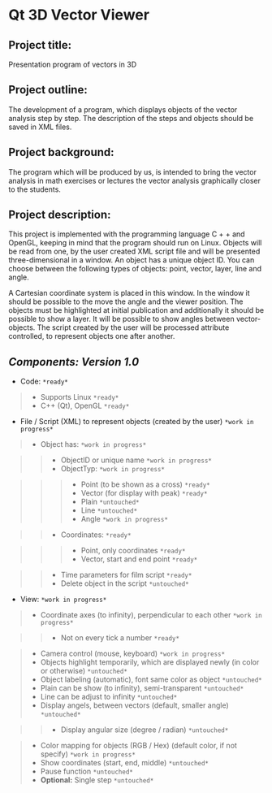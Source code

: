 Qt 3D Vector Viewer
==========================
Project title:
--------------
Presentation program of vectors in 3D

Project outline:
----------------
The development of a program, which displays objects of the vector analysis step by step. The description of the steps and objects should be saved in XML files.

Project background:
-------------------
The program which will be produced by us, is intended to bring the vector analysis  in math exercises or lectures the vector analysis graphically closer to the students.

Project description:
--------------------
This project is implemented with the programming language C + + and OpenGL, keeping in mind that the program should run on Linux.  Objects will be read from one, by the user created XML script file and will be presented three-dimensional in a window.  An object has a unique object ID. You can choose between the following types of objects: point, vector, layer, line and angle.

A Cartesian coordinate system is placed in this window.  In the window it should be possible to the move the angle and the viewer position. The objects must be highlighted at initial publication and additionally it should be possible to show a layer. It will be possible to show angles between vector-objects. The script created by the user will be processed attribute controlled, to represent objects one after another.

*Components: Version 1.0*
-----------------------------

- Code: `*ready*`

>- Supports Linux `*ready*`
>- C++ (Qt), OpenGL `*ready*`

- File / Script (XML) to represent objects (created by the user) `*work in progress*`

>- Object has: `*work in progress*`

>>- ObjectID or unique name `*work in progress*`
>>- ObjectTyp: `*work in progress*`

>>>- Point (to be shown as a cross) `*ready*`
>>>- Vector (for display with peak) `*ready*`
>>>- Plain `*untouched*`
>>>- Line `*untouched*`
>>>- Angle `*work in progress*`

>>- Coordinates: `*ready*`

>>>- Point, only coordinates `*ready*`
>>>- Vector, start and end point `*ready*`

>>- Time parameters for film script `*ready*`
>>- Delete object in the script `*untouched*`

- View: `*work in progress*`

>- Coordinate axes (to infinity), perpendicular to each other `*work in progress*`

>>- Not on every tick a number `*ready*`

>- Camera control (mouse, keyboard) `*work in progress*`
>- Objects highlight temporarily, which are displayed newly (in color or otherwise) `*untouched*`
>- Object labeling (automatic), font same color as object `*untouched*`
>- Plain can be show (to infinity), semi-transparent `*untouched*`
>- Line can be adjust to infinity `*untouched*`
>- Display angels, between vectors (default, smaller angle) `*untouched*`

>>- Display angular size (degree / radian) `*untouched*`

>- Color mapping for objects (RGB / Hex) (default color, if not specify) `*work in progress*`
>- Show coordinates (start, end, middle) `*untouched*`
>- Pause function `*untouched*`
>- **Optional:** Single step `*untouched*`
